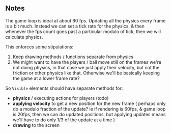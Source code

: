 ## Notes

The game loop is ideal at about 60 fps. Updating all the physics every frame is a bit much. Instead we can set a tick rate for the physics, & then whenever the fps count goes past a particular modulo of tick, then we will calculate physics.

This enforces some stipulations:
1. Keep drawing methods / functions separate from physics
2. We might want to have the players / ball move still on the frames we're not doing physics, in that case we just apply their velocity, but not the friction or other physics like that. Otherwise we'll be basically keeping the game at a lower frame rate?


So `Visible` elements should have separate methods for: 
* **physics** / executing actions for players (todo)
* **applying velocity** to get a new position for the new frame (
    perhaps only do a modulo fraction of the update? ie if rendering is 60fps, & game loop is 20fps, then we can do updated positions, but applying updates means we'll have to do only 1/3 of the update at a time
)
* **drawing** to the screen